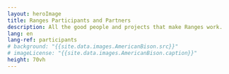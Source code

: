 ```yaml
---
layout: heroImage
title: Ranges Participants and Partners
description: All the good people and projects that make Ranges work.
lang: en
lang-ref: participants
# background: "{{site.data.images.AmericanBison.src}}"
# imageLicense: "{{site.data.images.AmericanBison.caption}}"
height: 70vh
---
```

